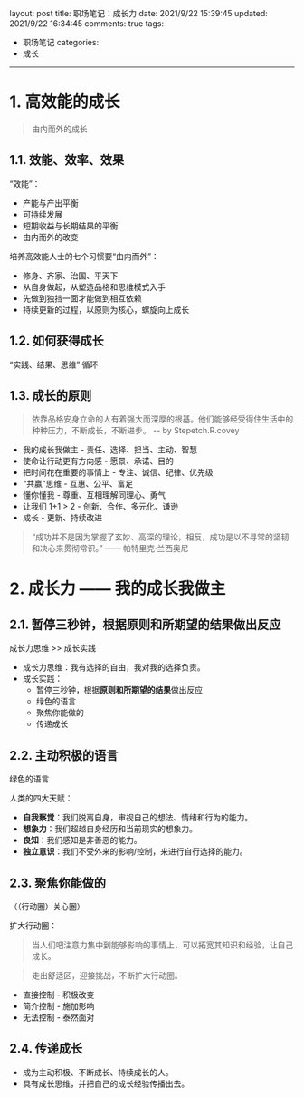 layout: post
title: 职场笔记：成长力
date: 2021/9/22 15:39:45
updated: 2021/9/22 16:34:45
comments: true
tags:
- 职场笔记
categories:
- 成长

---

# 1. 高效能的成长
> 由内而外的成长

## 1.1. 效能、效率、效果

“效能”：
- 产能与产出平衡
- 可持续发展
- 短期收益与长期结果的平衡
- 由内而外的改变

<!-- more -->

培养高效能人士的七个习惯要“由内而外”：
- 修身、齐家、治国、平天下
- 从自身做起，从塑造品格和思维模式入手
- 先做到独挡一面才能做到相互依赖
- 持续更新的过程，以原则为核心，螺旋向上成长

## 1.2. 如何获得成长

“实践、结果、思维” 循环

## 1.3. 成长的原则
> 依靠品格安身立命的人有着强大而深厚的根基。他们能够经受得住生活中的种种压力，不断成长，不断进步。 -- by Stepetch.R.covey

- 我的成长我做主 - 责任、选择、担当、主动、智慧
- 使命让行动更有方向感 - 愿景、承诺、目的
- 把时间花在重要的事情上 - 专注、诚信、纪律、优先级
- “共赢”思维 - 互惠、公平、富足
- 懂你懂我 - 尊重、互相理解同理心、勇气
- 让我们 1+1 > 2 - 创新、合作、多元化、谦逊
- 成长 - 更新、持续改进

> “成功并不是因为掌握了玄妙、高深的理论，相反，成功是以不寻常的坚韧和决心来贯彻常识。” —— 帕特里克·兰西奥尼

# 2. 成长力 —— 我的成长我做主

## 2.1. 暂停三秒钟，根据原则和所期望的结果做出反应

成长力思维 >> 成长实践
- 成长力思维：我有选择的自由，我对我的选择负责。
- 成长实践：
  - 暂停三秒钟，根据**原则和所期望的结果**做出反应
  - 绿色的语言
  - 聚焦你能做的
  - 传递成长

## 2.2. 主动积极的语言
绿色的语言

人类的四大天赋：
- **自我察觉**：我们脱离自身，审视自己的想法、情绪和行为的能力。
- **想象力**：我们超越自身经历和当前现实的想象力。
- **良知**：我们感知是非善恶的能力。
- **独立意识**：我们不受外来的影响/控制，来进行自行选择的能力。

## 2.3. 聚焦你能做的

（（行动圈）关心圈）

扩大行动圈：

> 当人们吧注意力集中到能够影响的事情上，可以拓宽其知识和经验，让自己成长。

> 走出舒适区，迎接挑战，不断扩大行动圈。

- 直接控制 - 积极改变
- 简介控制 - 施加影响
- 无法控制 - 泰然面对

## 2.4. 传递成长
- 成为主动积极、不断成长、持续成长的人。
- 具有成长思维，并把自己的成长经验传播出去。

